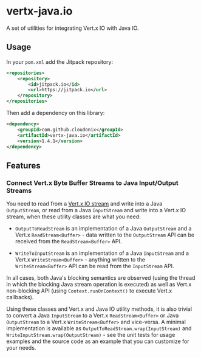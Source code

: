 # vertx-java.io
A set of utilities for integrating Vert.x IO with Java IO.

## Usage

In your `pom.xml` add the Jitpack repository:

```xml
<repositories>
	<repository>
    	<id>jitpack.io</id>
        <url>https://jitpack.io</url>
	</repository>
</repositories>
```

Then add a dependency on this library:
```xml
<dependency>
    <groupId>com.github.cloudonix</groupId>
    <artifactId>vertx-java.io</artifactId>
    <version>1.4.1</version>
</dependency>
```

## Features

### Connect Vert.x Byte Buffer Streams to Java Input/Output Streams

You need to read from a [Vert.x IO stream](https://vertx.io/docs/vertx-core/java/#streams) and write into a Java `OutputStream`, or read from a Java `InputStream` and write into a Vert.x IO stream, when these utility classes are what you need:

* `OutputToReadStream` is an implementation of a Java `OutputStream` and a Vert.x `ReadStream<Buffer>` - data written  to the `OutputStream` API can be received from the `ReadStream<Buffer>` API.

* `WriteToInputStream` is an implementation of a Java `InputStream` and a Vert.x `WriteStream<Buffer>` - anything written to the `WriteStream<Buffer>` API can be read from the `InputStream` API.

In all cases, both Java's blocking semantics are observed (using the thread in which the blocking Java stream operation is executed) as well as Vert.x non-blocking API (using `Context.runOnContext()` to execute Vert.x callbacks).

Using these classes and Vert.x and Java IO utility methods, it is also trivial to convert a Java `InputStream` to a Vert.x `ReadStream<Buffer>` or Java `OutputStream` to a Vert.x `WriteStream<Buffer>` and vice-versa. A minimal implementation is available as `OutputToReadStream.wrap(InputStream)` and `WriteInputStream.wrap(OutputStream)`  - see the unit tests for usage examples and the source code as an example that you can customize for your needs.

